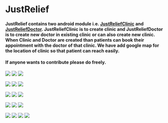# JustRelief

#### JustRelief contains two android module i.e. [JustReliefClinic](https://github.com/garg26/JustRelief/tree/clinic_app) and [JustReliefDoctor](https://github.com/garg26/JustRelief/tree/doctor_app). JustReliefClinic is to create clinic and JustReliefDoctor is to create new doctor in existing clinic or can also create new clinic. When Clinic and Doctor are created than patients can book their appointment with the doctor of that clinic. We have add google map for the location of clinic so that patient can reach easily.

#### If anyone wants to contribute please do freely.

<img src=https://lh3.googleusercontent.com/5o4ZsK6w6MECPtbeX5zqfF-OdYB6Y3kt3P8EdgdgRAn4oPxDCtgCHWK-u1yRo15xqQ3dpY5PVTu96s_DQYS7oByXWiHs>    <img src=https://lh3.googleusercontent.com/949U2UGrn3VJy38XBDu1n-kjEX5P9Nq0FzffgJXH_KNt_RSlfPI9W6EtMOhjGQEaRRji55NQeBj4gvT0m2pjLyJfzlQ>  <img src=https://lh3.googleusercontent.com/XcYd0530FoePCUdxOIdW9hIuXszioumQVy1z-0YGAi2e4O6vGGpnI2bLI3mQA7svYyaG1mQlOmcVjgP5bagCKr_TYTg>

<img src=https://lh3.googleusercontent.com/TVPRnPePcavD_FK94Gl8ooEG1LFvbdCdPyuqzR9TRSnGCAmk_57_9t4AlJl5sknAzkPhTs7RliP3thJi-wkFOkyuuA>  <img src=https://lh3.googleusercontent.com/PacZL2HPkIzfgcMRq8P1wlAUWlIYS3IFvP6UlrNP5WvjPKcSJSPIQX8nsH7aGyQ5Vpg5ybSvWCLM0EeQIjLoi4RspvPz> <img src=https://lh3.googleusercontent.com/VUL5PYpHh_xO6wkKGQwMSIQ97umDeE8_PS8Z5wLFQraIfC4g1Xk5o-FF9NcCN37O2HITbiJZleJuXlIgQsvQSjcYPC3f>

<img src=https://lh3.googleusercontent.com/GKIWlIIsjmW9bfIoTaMGMJjfw-lf2REhL3HkXEW8qsY_G0x3ug_nzNZP0cfRZjj5CC5GeeRy3CkeV5ZVJS7dJ3uBItvH>  <img src=https://lh3.googleusercontent.com/0Z4I8I-4G13o6YQsMdMql8ZuyA33nZSO3kMQqLvhCbTYAGQSaFNniW4vuJ5btDmVMI5cxbZTEwmcv9Ukd3BRxBm_on0>   <img src=https://lh3.googleusercontent.com/eW4VrULE4420K1a3G2OuUnT1BRdhllUxNHLrQ2XcW1db6cOMgYK7EkP9NfL0PPmc5k78EtuWyAmCUznRH3LRE5HV-Ws>

<img src=https://lh3.googleusercontent.com/nNSI0mhPM29XdT9qmUNtoEnEsU--ewsCuu2bKTLtAwRnyCMrTK77cXA4sb289GBi5kDDHgDmvH-d0yf3y8gvmLhO8YQ>   <img src=https://lh3.googleusercontent.com/H2UCqP164FTcX6AkEtX6Ec48Cwz4PjB4ZXJt27BlYV1ZKv7dDQ6cSqS15iWXIC_L4xx1kftlA3wdfpCS5VTn3xjGjVg>  <img src=https://lh3.googleusercontent.com/SkC8LnOAvbSerKxSMmSSOaEyzhQwT2LrJGnnDcG5LzywC__G2GJQ045D1AWFGtiZU61xOVduDWpy2z0zOC8uCXL9DME>

<img src=https://lh3.googleusercontent.com/7c00rbZBPLvED0ccRuKH8c4YPVBH-TugpbObXYLJ2uh9wesLIOlHFsW32DDn_n6P29nod2iS3StLZauraAdanJquOSs> <img src=https://lh3.googleusercontent.com/BfnWgf6WqrjgGrw34PoKp0xG8-2NSJU46VRj8_-SQdBRhrhNjyGPtYvfWp0TnxZmPws3g0y7wfvv1O-XZ52Tv9AwmA> <img src=https://lh3.googleusercontent.com/x5s8ho8pYsrUchNdu8PKG9AZoFm4wJnscTFHdGKF4XCh47MS7JvD240wifYOprxiLnA1pGFpwGL6SLoq1Y3q98WNcJlL> <img src=https://lh3.googleusercontent.com/Me3n3sTzXHx9Gd91S4t2DLvhi4uYmsP77Z7IsqDGmohKZHCRRS9nSwW7HyQsL8tV_cZ7kbSljDOvM4oT4advR-Iacg>
